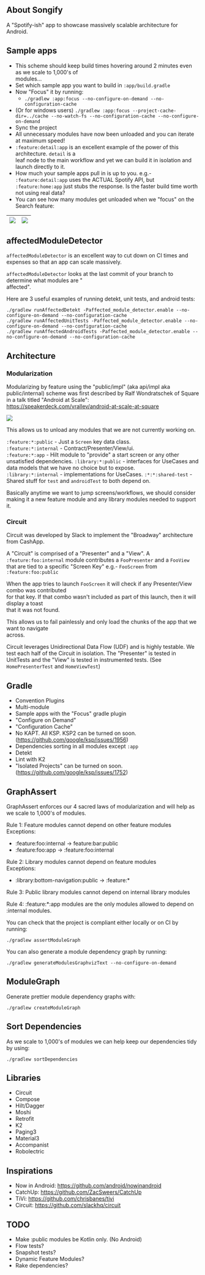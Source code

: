 ## About Songify

A "Spotify-ish" app to showcase massively scalable architecture for Android.

## Sample apps

- This scheme should keep build times hovering around 2 minutes even as we scale to 1,000's of  
  modules...
- Set which sample app you want to build in `:app/build.gradle`
- Now "Focus" it by running:
    - `./gradlew :app:focus --no-configure-on-demand --no-configuration-cache`
- (Or for windows
  users) `./gradlew :app:focus --project-cache-dir=../cache --no-watch-fs --no-configuration-cache --no-configure-on-demand`
- Sync the project
- All unnecessary modules have now been unloaded and you can iterate at maximum speed!
- `:feature:detail:app` is an excellent example of the power of this architecture. `detail` is a  
  leaf node to the main workflow and yet we can build it in isolation and launch directly to it.
- How much your sample apps pull in is up to you. e.g.- `:feature:detail:app` uses the ACTUAL
  Spotify API, but `:feature:home:app` just stubs the response. Is the faster build time worth not
  using real data?
- You can see how many modules get unloaded when we "focus" on the Search feature:


| ![](images/all.png) | ![](images/search.png) |
|---------------------|------------------------|

## affectedModuleDetector

`affectedModuleDetector` is an excellent way to cut down on CI times and expenses so that an app
can scale massively.

`affectedModuleDetector` looks at the last commit of your branch to determine what modules are "  
affected".

Here are 3 useful examples of running detekt, unit tests, and android tests:

`./gradlew runAffectedDetekt -Paffected_module_detector.enable --no-configure-on-demand --no-configuration-cache`  
`./gradlew runAffectedUnitTests -Paffected_module_detector.enable --no-configure-on-demand --no-configuration-cache`  
`./gradlew runAffectedAndroidTests -Paffected_module_detector.enable --no-configure-on-demand --no-configuration-cache`

## Architecture

### Modularization

Modularizing by feature using the "public/impl" (aka api/impl aka public/internal) scheme was
first described by Ralf Wondratschek of Square in a talk titled "Android at Scale":  
https://speakerdeck.com/vrallev/android-at-scale-at-square

![](images/api-impl.png)

This allows us to unload any modules that we are not currently working on.

`:feature:*:public` - Just a `Screen` key data class.  
`:feature:*:internal` - Contract/Presenter/View/ui.  
`:feature:*:app` - Hilt module to "provide" a start screen or any other unsatisfied dependencies.
`:library:*:public` - interfaces for UseCases and data models that we have no choice but to
expose.  
`:library:*:internal` - implementations for UseCases.
`:*:*:shared-test` - Shared stuff for `test` and `androidTest` to both depend on.

Basically anytime we want to jump screens/workflows, we should consider making it a new feature
module and any library modules needed to support it.

### Circuit

Circuit was developed by Slack to implement the "Broadway" architecture from CashApp.

A "Circuit" is comprised of a "Presenter" and a "View". A `:feature:foo:internal` module
contributes a `FooPresenter` and a `FooView` that are tied to a specific "Screen Key"
e.g.- `FooScreen` from `:feature:foo:public`

When the app tries to launch `FooScreen` it will check if any Presenter/View combo was contributed  
for that key. If that combo wasn't included as part of this launch, then it will display a toast  
that it was not found.

This allows us to fail painlessly and only load the chunks of the app that we want to navigate  
across.

Circuit leverages Unidirectional Data Flow (UDF) and is highly testable. We test each half of the
Circuit in isolation. The "Presenter" is tested in UnitTests and the "View" is tested in
instrumented tests.  (See `HomePresenterTest` and `HomeViewTest`)

## Gradle

- Convention Plugins
- Multi-module
- Sample apps with the "Focus" gradle plugin
- "Configure on Demand"
- "Configuration Cache"
- No KAPT. All KSP. KSP2 can be turned on soon. (https://github.com/google/ksp/issues/1956)
- Dependencies sorting in all modules except `:app`
- Detekt
- Lint with K2
- "Isolated Projects" can be turned on soon. (https://github.com/google/ksp/issues/1752)

## GraphAssert

GraphAssert enforces our 4 sacred laws of modularization and will help as we scale to 1,000's of
modules.

Rule 1: Feature modules cannot depend on other feature modules  
Exceptions:

- :feature:foo:internal -> feature:bar:public
- :feature:foo:app -> :feature:foo:internal

Rule 2: Library modules cannot depend on feature modules  
Exceptions:

- :library:bottom-navigation:public -> :feature:*

Rule 3: Public library modules cannot depend on internal library modules

Rule 4: :feature:*:app modules are the only modules allowed to depend on :internal modules.

You can check that the project is compliant either locally or on CI by running:

`./gradlew assertModuleGraph`

You can also generate a module dependency graph by running:

`./gradlew generateModulesGraphvizText --no-configure-on-demand`

## ModuleGraph

Generate prettier module dependency graphs with:

`./gradlew createModuleGraph`

## Sort Dependencies

As we scale to 1,000's of modules we can help keep our dependencies tidy by using:

`./gradlew sortDependencies`

## Libraries

- Circuit
- Compose
- Hilt/Dagger
- Moshi
- Retrofit
- K2
- Paging3
- Material3
- Accompanist
- Robolectric

## Inspirations

- Now in Android: https://github.com/android/nowinandroid
- CatchUp: https://github.com/ZacSweers/CatchUp
- TiVi: https://github.com/chrisbanes/tivi
- Circuit: https://github.com/slackhq/circuit

## TODO

- Make :public modules be Kotlin only. (No Android)
- Flow tests?
- Snapshot tests?
- Dynamic Feature Modules?
- Rake dependencies?
